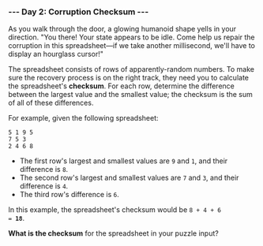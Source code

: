 ### --- Day 2: Corruption Checksum ---

As you walk through the door, a glowing humanoid shape yells in your
direction. "You there! Your state appears to be idle. Come help us repair
the corruption in this spreadsheet—if we take another millisecond, we'll
have to display an hourglass cursor!"

The spreadsheet consists of rows of apparently-random numbers. To make sure
the recovery process is on the right track, they need you to calculate the
spreadsheet's **checksum**. For each row, determine the difference between the
largest value and the smallest value; the checksum is the sum of all of
these differences.

For example, given the following spreadsheet:
```
5 1 9 5
7 5 3
2 4 6 8
```
- The first row's largest and smallest values are `9` and `1`, and their
difference is `8`.
- The second row's largest and smallest values are `7` and `3`, and their
difference is `4`.
- The third row's difference is `6`.

In this example, the spreadsheet's checksum would be <code>8 + 4 + 6 = <b>18</b></code>.

**What is the checksum** for the spreadsheet in your puzzle input?
